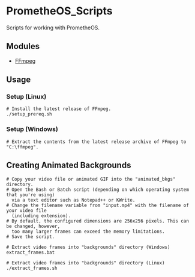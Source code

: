 PrometheOS_Scripts
==================

Scripts for working with PrometheOS.

Modules
-------
- [FFmpeg](https://ffmpeg.org/)

Usage
-----

### Setup (Linux)
```
# Install the latest release of FFmpeg.
./setup_prereq.sh
```
### Setup (Windows)
```
# Extract the contents from the latest release archive of FFmpeg to "C:\ffmpeg".
```
Creating Animated Backgrounds
-----------------------------
```
# Copy your video file or animated GIF into the "animated_bkgs" directory.
# Open the Bash or Batch script (depending on which operating system that you're using)
  via a text editor such as Notepad++ or KWrite.
# Change the filename variable from "input.mp4" with the filename of your video file
  (including extension).
# By default, the configured dimensions are 256x256 pixels. This can be changed, however,
  too many larger frames can exceed the memory limitations.
# Save the script.

# Extract video frames into "backgrounds" directory (Windows)
extract_frames.bat

# Extract video frames into "backgrounds" directory (Linux)
./extract_frames.sh
```
